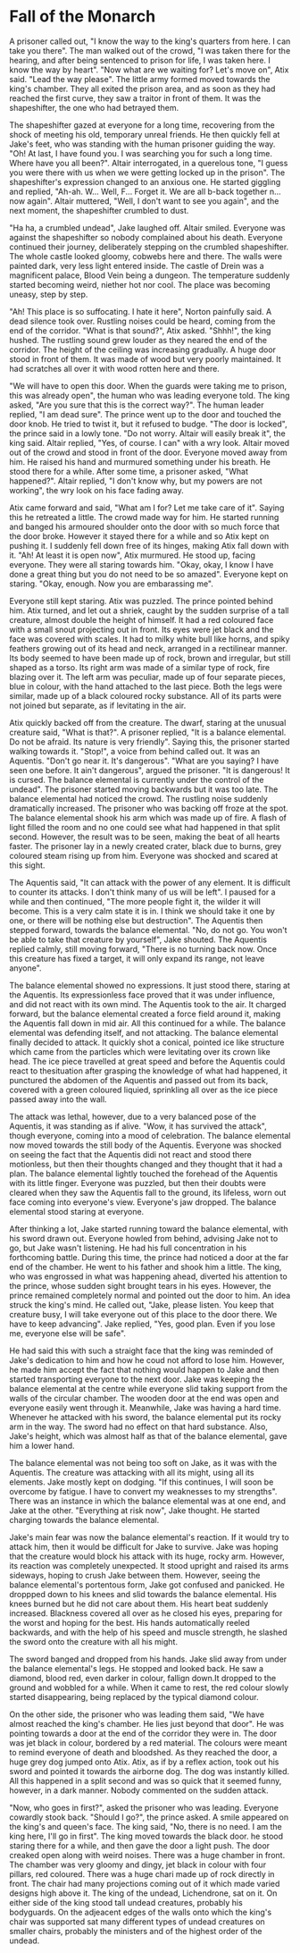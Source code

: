 # Fall of the Monarch

A prisoner called out, "I know the way to the king's quarters from here. I can take you there". The man walked out of the crowd, "I was taken there for the hearing, and after being sentenced to prison for life, I was taken here. I know the way by heart". "Now what are we waiting for? Let's move on", Atix said. "Lead the way please". The little army formed moved towards the king's chamber. They all exited the prison area, and as soon as they had reached the first curve, they saw a traitor in front of them. It was the shapeshifter, the one who had betrayed them.

The shapeshifter gazed at everyone for a long time, recovering from the shock of meeting his old, temporary unreal friends. He then quickly fell at Jake's feet, who was standing with the human prisoner guiding the way. "Oh! At last, I have found you. I was searching you for such a long time. Where have you all been?". Altair interrogated, in a querelous tone, "I guess you were there with us when we were getting locked up in the prison". The shapeshifter's expression changed to an anxious one. He started giggling and replied, "Ah-ah. W... Well, F... Forget it. We are all b-back together n... now again". Altair muttered, "Well, I don't want to see you again", and the next moment, the shapeshifter crumbled to dust.

"Ha ha, a crumbled undead", Jake laughed off. Altair smiled. Everyone was against the shapeshifter so nobody complained about his death. Everyone continued their journey, deliberately stepping on the crumbled shapeshifter. The whole castle looked gloomy, cobwebs here and there. The walls were painted dark, very less light entered inside. The castle of Drein was a magnificent  palace, Blood Vein being a dungeon. The temperature suddenly started becoming weird, niether hot nor cool. The place was becoming uneasy, step by step.

"Ah! This place is so suffocating. I hate it here", Norton painfully said. A dead silence took over. Rustling noises could be heard, coming from the end of the corridor. "What is that sound?", Atix asked. "Shhh!", the king hushed. The rustling sound grew louder as they neared the end of the corridor. The height of the ceiling was increasing gradually. A huge door stood in front of them. It was made of wood but very poorly maintained. It had scratches all over it with wood rotten here and there.

"We will have to open this door. When the guards were taking me to prison, this was already open", the human who was leading everyone told. The king asked, "Are you sure that this is the correct way?". The human leader replied, "I am dead sure". The prince went up to the door and touched the door knob. He tried to twist it, but it refused to budge. "The door is locked", the prince said in a lowly tone. "Do not worry. Altair will easily break it", the king said. Altair replied, "Yes, of course. I can" with a wry look. Altair moved out of the crowd and stood in front of the door. Everyone moved away from him. He raised his hand and murmured something under his breath. He stood there for a while. After some time, a prisoner asked, "What happened?". Altair replied, "I don't know why, but my powers are not working", the wry look on his face fading away.

Atix came forward and said, "What am I for? Let me take care of it". Saying this he retreated a little. The crowd made way for him. He started running and banged his armoured shoulder onto the door with so much force that the door broke. However it stayed there for a while and so Atix kept on pushing it. I suddenly fell down free of its hinges, making Atix fall down with it. "Ah! At least it is open now", Atix murmured. He stood up, facing everyone. They were all staring towards him. "Okay, okay, I know I have done a great thing but you do not need to be so amazed". Everyone kept on staring. "Okay, enough. Now you are embarassing me".

Everyone still kept staring. Atix was puzzled. The prince pointed behind him. Atix turned, and let out a shriek, caught by the sudden surprise of a tall creature, almost double the height of himself. It had a red coloured face with a small snout projecting out in front. Its eyes were jet black and the face was covered with scales. It had to milky white bull like horns, and spiky feathers growing out of its head and neck, arranged in a rectilinear manner. Its body seemed to have been made up of rock, brown and irregular, but still shaped as a torso. Its right arm was made of a similar type of rock, fire blazing over it. The left arm was peculiar, made up of four separate pieces, blue in colour, with the hand attached to the last piece. Both the legs were similar, made up of a black coloured rocky substance. All of its parts were not joined but separate, as if levitating in the air.

Atix quickly backed off from the creature. The dwarf, staring at the unusual creature said, "What is that?". A prisoner replied, "It is a balance elemental. Do not be afraid. Its nature is very friendly". Saying this, the prisoner started walking towards it. "Stop!", a voice from behind called out. It was an Aquentis. "Don't go near it. It's dangerous". "What are you saying? I have seen one before. It ain't dangerous", argued the prisoner. "It is dangerous! It is cursed. The balance elemental is currently under the control of the undead". The prisoner started moving backwards but it was too late. The balance elemental had noticed the crowd. The rustling noise suddenly dramatically increased. The prisoner who was backing off froze at the spot. The balance elemental shook his arm which was made up of fire. A flash of light filled the room and no one could see what had happened in that split second. However, the result was to be seen, making the beat of all hearts faster. The prisoner lay in a newly created crater, black due to burns, grey coloured steam rising up from him. Everyone was shocked and scared at this sight.

The Aquentis said, "It can attack with the power of any element. It is difficult to counter its attacks. I don't think many of us will be left". I paused for a while and then continued, "The more people fight it, the wilder it will become. This is a very calm state it is in. I think we should take it one by one, or there will be nothing else but destruction". The Aquentis then stepped forward, towards the balance elemental. "No, do not go. You won't be able to take that creature by yourself", Jake shouted. The Aquentis replied calmly, still moving forward, "There is no turning back now. Once this creature has fixed a target, it will only expand its range, not leave anyone".

The balance elemental showed no expressions. It just stood there, staring at the Aquentis. Its expressionless face proved that it was under influence, and did not react with its own mind. The Aquentis took to the air. It charged forward, but the balance elemental created a force field around it, making the Aquentis fall down in mid air. All this continued for a while. The balance elemental was defending itself, and not attacking. The balance elemental finally decided to attack. It quickly shot a conical, pointed ice like structure which came from the particles which were levitating over its crown like head. The ice piece travelled at great speed and before the Aquentis could react to thesituation after grasping the knowledge of what had happened, it punctured the abdomen of the Aquentis and passed out from its back, covered with a green coloured liquied, sprinkling all over as the ice piece passed away into the wall.

The attack was lethal, however, due to a very balanced pose of the Aquentis, it was standing as if alive. "Wow, it has survived the attack", though everyone, coming into a mood of celebration. The balance elemental now moved towards the still body of the Aquentis. Everyone was shocked on seeing the fact that the Aquentis didi not react and stood there motionless, but then their thoughts changed and they thought that it had a plan. The balance elemental lightly touched the forehead of the Aquentis with its little finger. Everyone was puzzled, but then their doubts were cleared when they saw the Aquentis fall to the ground, its lifeless, worn out face coming into everyone's view. Everyone's jaw dropped. The balance elemental stood staring at everyone.

After thinking a lot, Jake started running toward the balance elemental, with his sword drawn out. Everyone howled from behind, advising Jake not to go, but Jake wasn't listening. He had his full concentration in his forthcoming battle. During this time, the prince had noticed a door at the far end of the chamber. He went to his father and shook him a little. The king, who was engrossed in what was happening ahead, diverted his attention to the prince, whose sudden sight brought tears in his eyes. However, the prince remained completely normal and pointed out the door to him. An idea struck the king's mind. He called out, "Jake, please listen. You keep that creature busy, I will take everyone out of this place to the door there. We have to keep advancing". Jake replied, "Yes, good plan. Even if you lose me, everyone else will be safe".

He had said this with such a straight face that the king was reminded of Jake's dedication to him and how he coud not afford to lose him. However, he made him accept the fact that nothing would happen to Jake and then started transporting everyone to the next door. Jake was keeping the balance elemental at the centre while everyone slid taking support from the walls of the circular chamber. The wooden door at the end was open and everyone easily went through it. Meanwhile, Jake was having a hard time. Whenever he attacked with his sword, the balance elemental put its rocky arm in the way. The sword had no effect on that hard substance. Also, Jake's height, which was almost half as that of the balance elemental, gave him a lower hand.

The balance elemental was not being too soft on Jake, as it was with the Aquentis. The creature was attacking with all its might, using all its elements. Jake mostly kept on dodging. "If this continues, I will soon be overcome by fatigue. I have to convert my weaknesses to my strengths". There was an instance in which the balance elemental was at one end, and Jake at the other. "Everything at risk now", Jake thought. He started charging towards the balance elemental.

Jake's main fear was now the balance elemental's reaction. If it would try to attack him, then it would be difficult for Jake to survive. Jake was hoping that the creature would block his attack with its huge, rocky arm. However, its reaction was completely unexpected. It stood upright and raised its arms sideways, hoping to crush Jake between them. However, seeing the balance elemental's portentous form, Jake got confused and panicked. He droppped down to his knees and slid towards the balance elemental. His knees burned but he did not care about them. His heart beat suddenly increased. Blackness covered all over as he closed his eyes, preparing for the worst and hoping for the best. His hands automatically reeled backwards, and with the help of his speed and muscle strength, he slashed the sword onto the creature with all his might.

The sword banged and dropped from his hands. Jake slid away from under the balance elemental's legs. He stopped and looked back. He saw a diamond, blood  red, even darker in colour, fallign down.It dropped to the ground and wobbled for a while. When it came to rest, the red colour slowly started disappearing, being replaced by the typical diamond colour.

On the other side, the prisoner who was leading them said, "We have almost reached the king's chamber. He lies just beyond that door". He was pointing towards a door at the end of the corridor they were in. The door was jet black in colour, bordered by a red material. The colours were meant to remind everyone of death and bloodshed. As they reached the door, a huge grey dog jumped onto Atix. Atix, as if by a reflex action, took out his sword and pointed it towards the airborne dog. The dog was instantly killed. All this happened in a split second and was so quick that it seemed funny, however, in a dark manner. Nobody commented on the sudden attack.

"Now, who goes in first?", asked the prisoner who was leading. Everyone cowardly stook back. "Should I go?", the prince asked. A smile appeared on the king's and queen's face. The king said, "No, there is no need. I am the king here, I'll go in first". The king moved towards the black door. he stood staring there for a while, and then gave the door a light push. The door creaked open along with weird noises. There was a huge chamber in front. The chamber was very gloomy and dingy, jet black in colour with four pillars, red coloured. There was a huge chari made up of rock directly in front. The chair had many projections coming out of it which made varied designs high above it. The king of the undead, Lichendrone, sat on it. On either side of the king stood tall undead creatures, probably his bodyguards. On the adjeacent edges of the walls onto which the king's chair was supported sat many different types of undead creatures on smaller chairs, probably the ministers and of the highest order of the undead.
